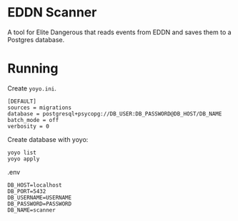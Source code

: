 # EDDN Scanner

A tool for Elite Dangerous that reads events from EDDN and saves them to a Postgres database.

# Running

Create `yoyo.ini`.

```
[DEFAULT]
sources = migrations
database = postgresql+psycopg://DB_USER:DB_PASSWORD@DB_HOST/DB_NAME
batch_mode = off
verbosity = 0
```

Create database with yoyo:

```
yoyo list
yoyo apply
```

.env

```
DB_HOST=localhost
DB_PORT=5432
DB_USERNAME=USERNAME
DB_PASSWORD=PASSWORD
DB_NAME=scanner
```
